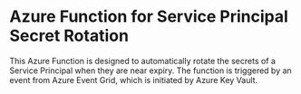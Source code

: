 # Azure Function for Service Principal Secret Rotation

This Azure Function is designed to automatically rotate the secrets of a Service Principal when they are near expiry. The function is triggered by an event from Azure Event Grid, which is initiated by Azure Key Vault.